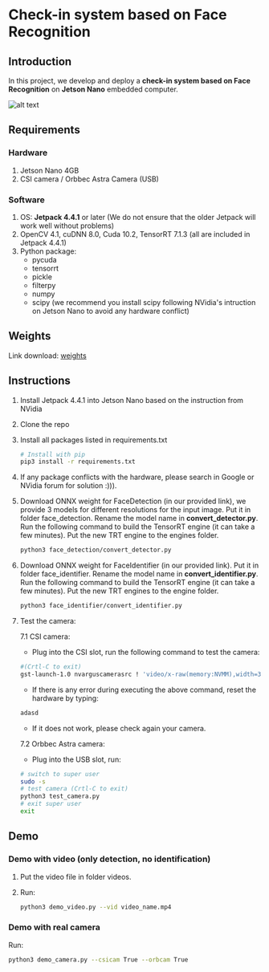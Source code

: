 # Check-in system based on Face Recognition

## Introduction

In this project, we develop and deploy a **check-in system based on Face Recognition** on **Jetson Nano** embedded computer.

![alt text](https://github.com/[ngoductuanlhp]/[FRCheckInSystem]/blob/[master]/jetson_nano.jpeg?raw=true)


## Requirements

### Hardware

1. Jetson Nano 4GB
2. CSI camera / Orbbec Astra Camera (USB)

### Software

1. OS: **Jetpack 4.4.1** or later (We do not ensure that the older Jetpack will work well without problems)
2. OpenCV 4.1, cuDNN 8.0, Cuda 10.2, TensorRT 7.1.3 (all are included in Jetpack 4.4.1)
3. Python package:
    * pycuda
    * tensorrt
    * pickle
    * filterpy
    * numpy
    * scipy (we recommend you install scipy following NVidia's intruction on Jetson Nano to avoid any hardware conflict)

## Weights

Link download: [weights](https://drive.google.com/drive/folders/1eC72Su4MwZJ67OdsCyEaS3VUPV42fb1l?usp=sharing)

## Instructions

1. Install Jetpack 4.4.1 into Jetson Nano based on the instruction from NVidia
2. Clone the repo
3. Install all packages listed in requirements.txt 

    ```bash
    # Install with pip
    pip3 install -r requirements.txt
    ```

4. If any package conflicts with the hardware, please search in Google or NVidia forum for solution :))).
5. Download ONNX weight for FaceDetection (in our provided link), we provide 3 models for different resolutions for the input image. Put it in folder face_detection. Rename the model name in **convert_detector.py**. Run the following command to build the TensorRT engine (it can take a few minutes). Put the new TRT engine to the engines folder.

    ```bash
    python3 face_detection/convert_detector.py
    ```
    
6. Download ONNX weight for FaceIdentifier (in our provided link). Put it in folder face_identifier. Rename the model name in **convert_identifier.py**. Run the following command to build the TensorRT engine (it can take a few minutes). Put the new TRT engines to the engine folder.

    ```bash
    python3 face_identifier/convert_identifier.py
    ```

7. Test the camera:

    7.1 CSI camera: 

    * Plug into the CSI slot, run the following command to test the camera:

    ```bash
    #(Crtl-C to exit)
    gst-launch-1.0 nvarguscamerasrc ! 'video/x-raw(memory:NVMM),width=3820, height=2464, framerate=21/1, format=NV12' ! nvvidconv flip-method=0 ! 'video/x-raw,width=960, height=616' ! nvvidconv ! nvegltransform ! nveglglessink -e
    ```

    * If there is any error during executing the above command, reset the hardware by typing:

    ```bash
    adasd
    ```

    * If it does not work, please check again your camera.

    7.2 Orbbec Astra camera:
    * Plug into the USB slot, run:

    ```bash
    # switch to super user
    sudo -s
    # test camera (Crtl-C to exit)
    python3 test_camera.py
    # exit super user
    exit
    ```

## Demo

### Demo with video (only detection, no identification)

1. Put the video file in folder videos.
2. Run:

    ```bash
    python3 demo_video.py --vid video_name.mp4
    ```

### Demo with real camera

Run:

```bash
python3 demo_camera.py --csicam True --orbcam True
```

